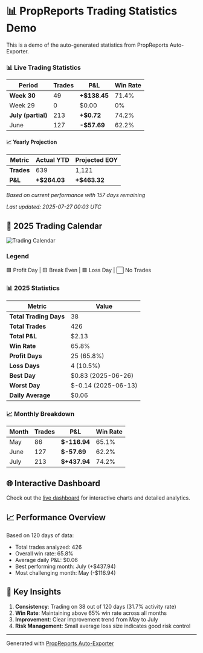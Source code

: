 # 📊 PropReports Trading Statistics Demo

This is a demo of the auto-generated statistics from PropReports Auto-Exporter.

<!-- STATS_START -->
### 📊 Live Trading Statistics

| Period | Trades | P&L | Win Rate |
|--------|--------|-----|----------|
| **Week 30** | 49 | **+$138.45** | 71.4% |
| Week 29 | 0 | $0.00 | 0% |
| **July (partial)** | 213 | **+$0.72** | 74.2% |
| June | 127 | **-$57.69** | 62.2% |

#### 📈 Yearly Projection

| Metric | Actual YTD | Projected EOY |
|--------|------------|---------------|
| **Trades** | 639 | 1,121 |
| **P&L** | **+$264.03** | **+$463.32** |

*Based on current performance with 157 days remaining*

*Last updated: 2025-07-27 00:03 UTC*
<!-- STATS_END -->

<!-- CALENDAR_START -->
## 📅 2025 Trading Calendar

![Trading Calendar](.github/assets/calendar-2025.svg)

### Legend
🟩 Profit Day | 🟨 Break Even | 🟥 Loss Day | ⬜ No Trades

### 📊 2025 Statistics

| Metric | Value |
|--------|-------|
| **Total Trading Days** | 38 |
| **Total Trades** | 426 |
| **Total P&L** | $2.13 |
| **Win Rate** | 65.8% |
| **Profit Days** | 25 (65.8%) |
| **Loss Days** | 4 (10.5%) |
| **Best Day** | $0.83 (2025-06-26) |
| **Worst Day** | $-0.14 (2025-06-13) |
| **Daily Average** | $0.06 |

### 📈 Monthly Breakdown

| Month | Trades | P&L | Win Rate |
|-------|--------|-----|----------|
| May | 86 | **$-116.94** | 65.1% |
| June | 127 | **$-57.69** | 62.2% |
| July | 213 | **$+437.94** | 74.2% |
<!-- CALENDAR_END -->

## 🌐 Interactive Dashboard

Check out the [live dashboard](docs/index.html) for interactive charts and detailed analytics.

## 📈 Performance Overview

Based on 120 days of data:
- Total trades analyzed: 426
- Overall win rate: 65.8%
- Average daily P&L: $0.06
- Best performing month: July (+$437.94)
- Most challenging month: May (-$116.94)

## 🎯 Key Insights

1. **Consistency**: Trading on 38 out of 120 days (31.7% activity rate)
2. **Win Rate**: Maintaining above 65% win rate across all months
3. **Improvement**: Clear improvement trend from May to July
4. **Risk Management**: Small average loss size indicates good risk control

---

Generated with [PropReports Auto-Exporter](https://github.com/jefrnc/propreports-auto-exporter)